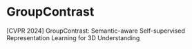 # GroupContrast
[CVPR 2024] GroupContrast: Semantic-aware Self-supervised Representation Learning for 3D Understanding
